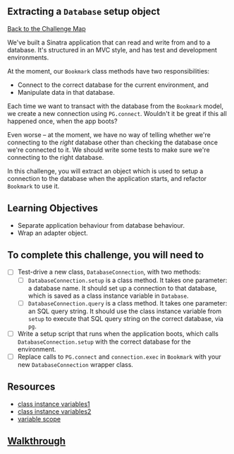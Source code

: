 ## Extracting a `Database` setup object

[Back to the Challenge Map](00_challenge_map.md#challenges)

We've built a Sinatra application that can read and write from and to a database. It's structured in an MVC style, and has test and development environments.

At the moment, our `Bookmark` class methods have two responsibilities:

- Connect to the correct database for the current environment, and
- Manipulate data in that database.

Each time we want to transact with the database from the `Bookmark` model, we create a new connection using `PG.connect`. Wouldn't it be great if this all happened once, when the app boots?

Even worse – at the moment, we have no way of telling whether we're connecting to the _right_ database other than checking the database once we're connected to it. We should write some tests to make sure we're connecting to the right database.

In this challenge, you will extract an object which is used to setup a connection to the database when the application starts, and refactor `Bookmark` to use it.

## Learning Objectives

* Separate application behaviour from database behaviour.
* Wrap an adapter object.

## To complete this challenge, you will need to

- [ ] Test-drive a new class, `DatabaseConnection`, with two methods:
  - [ ] `DatabaseConnection.setup` is a class method. It takes one parameter: a database name. It should set up a connection to that database, which is saved as a class instance variable in `Database`.
  - [ ] `DatabaseConnection.query` is a class method. It takes one parameter: an SQL query string. It should use the class instance variable from `setup` to execute that SQL query string on the correct database, via `pg`.
- [ ] Write a setup script that runs when the application boots, which calls `DatabaseConnection.setup` with the correct database for the environment.
- [ ] Replace calls to `PG.connect` and `connection.exec` in `Bookmark` with your new `DatabaseConnection` wrapper class.

## Resources

- [class instance variables1](http://thoughts.codegram.com/understanding-class-instance-variables-in-ruby/)
- [class instance variables2](http://maximomussini.com/posts/ruby-class-variables/)
- [variable scope](https://www.sitepoint.com/understanding-scope-in-ruby/)

## [Walkthrough](walkthroughs/14.md)
